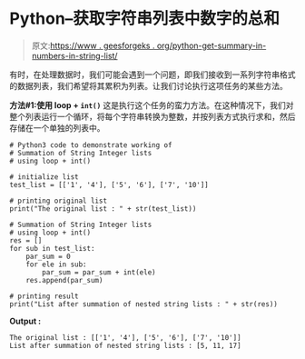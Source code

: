 # Python–获取字符串列表中数字的总和

> 原文:[https://www . geesforgeks . org/python-get-summary-in-numbers-in-string-list/](https://www.geeksforgeeks.org/python-get-summation-of-numbers-in-string-list/)

有时，在处理数据时，我们可能会遇到一个问题，即我们接收到一系列字符串格式的数据列表，我们希望将其累积为列表。让我们讨论执行这项任务的某些方法。

**方法#1:使用 loop + `int()`**
这是执行这个任务的蛮力方法。在这种情况下，我们对整个列表运行一个循环，将每个字符串转换为整数，并按列表方式执行求和，然后存储在一个单独的列表中。

```
# Python3 code to demonstrate working of
# Summation of String Integer lists
# using loop + int()

# initialize list 
test_list = [['1', '4'], ['5', '6'], ['7', '10']]

# printing original list 
print("The original list : " + str(test_list))

# Summation of String Integer lists
# using loop + int()
res = []
for sub in test_list:
    par_sum = 0
    for ele in sub:
        par_sum = par_sum + int(ele)
    res.append(par_sum)

# printing result
print("List after summation of nested string lists : " + str(res))
```

**Output :**

```
The original list : [['1', '4'], ['5', '6'], ['7', '10']]
List after summation of nested string lists : [5, 11, 17]

```